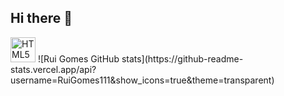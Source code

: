 ## Hi there 👋
<img src="https://cdn.jsdelivr.net/gh/devicons/devicon/icons/html5/html5-original.svg" width="40" height="40" alt="HTML5" />
![Rui Gomes GitHub stats](https://github-readme-stats.vercel.app/api?username=RuiGomes111&show_icons=true&theme=transparent)
